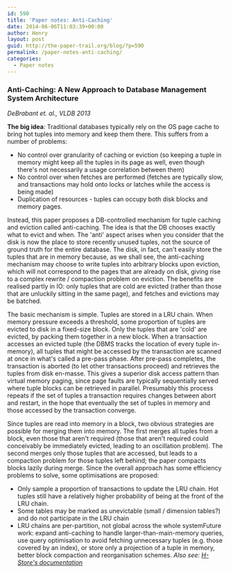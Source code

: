 ```yaml
---
id: 590
title: 'Paper notes: Anti-Caching'
date: 2014-06-06T11:03:39+00:00
author: Henry
layout: post
guid: http://the-paper-trail.org/blog/?p=590
permalink: /paper-notes-anti-caching/
categories:
  - Paper notes
---
```


### Anti-Caching: A New Approach to Database Management System Architecture

  _DeBrabant et. al., VLDB 2013_

**The big idea**: Traditional databases typically rely on the OS page cache to bring hot tuples into memory and keep them there. This suffers from a number of problems:

* No control over granularity of caching or eviction (so keeping a tuple in memory might keep all the tuples in its page as well, even though there's not necessarily a usage correlation between them)
* No control over when fetches are performed (fetches are typically slow, and transactions may hold onto locks or latches while the access is being made)
* Duplication of resources - tuples can occupy both disk blocks and memory pages.

<!--more-->

Instead, this paper proposes a DB-controlled mechanism for tuple caching and eviction called anti-caching. The idea is that the DB chooses exactly what to evict and when. The 'anti' aspect arises when you consider that the disk is now the place to store recently unused tuples, not the source of ground truth for the entire database. The disk, in fact, can't easily store the tuples that are in memory because, as we shall see, the anti-caching mechanism may choose to write tuples into arbitrary blocks upon eviction, which will not correspond to the pages that are already on disk, giving rise to a complex rewrite / compaction problem on eviction. The benefits are realised partly in IO: only tuples that are cold are evicted (rather than those that are unluckily sitting in the same page), and fetches and evictions may be batched.

The basic mechanism is simple. Tuples are stored in a LRU chain. When memory pressure exceeds a threshold, some proportion of tuples are evicted to disk in a fixed-size block. Only the tuples that are 'cold' are evicted, by packing them together in a new block. When a transaction accesses an evicted tuple (the DBMS tracks the location of every tuple in-memory), all tuples that might be accessed by the transaction are scanned at once in what's called a pre-pass phase. After pre-pass completes, the transaction is aborted (to let other transactions proceed) and retrieves the tuples from disk en-masse. This gives a superior disk access pattern than virtual memory paging, since page faults are typically sequentially served where tuple blocks can be retrieved in parallel. Presumably this process repeats if the set of tuples a transaction requires changes between abort and restart, in the hope that eventually the set of tuples in memory and those accessed by the transaction converge.

Since tuples are read into memory in a block, two obvious strategies are possible for merging them into memory. The first merges all tuples from a block, even those that aren't required (those that aren't required could conceivably be immediately evicted, leading to an oscillation problem). The second merges only those tuples that are accessed, but leads to a compaction problem for those tuples left behind; the paper compacts blocks lazily during merge. Since the overall approach has some efficiency problems to solve, some optimisations are proposed:

* Only sample a proportion of transactions to update the LRU chain. Hot tuples still have a relatively higher probability of being at the front of the LRU chain.
* Some tables may be marked as unevictable (small / dimension tables?) and do not participate in the LRU chain
* LRU chains are per-partition, not global across the whole systemFuture work: expand anti-caching to handle larger-than-main-memory queries, use query optimisation to avoid fetching unnecessary tuples (e.g. those covered by an index), or store only a projection of a tuple in memory, better block compaction and reorganisation schemes. _Also see: [H-Store's documentation](http://hstore.cs.brown.edu/documentation/deployment/anti-caching/)_
